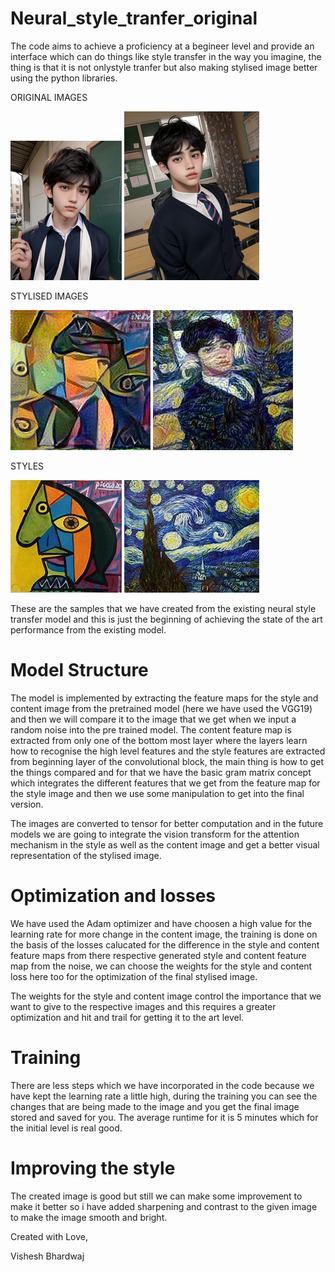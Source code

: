 # Neural_style_tranfer_original
The code aims to achieve a proficiency at a begineer level and provide an interface which can do things like style transfer in the way you imagine, the thing is that it is not onlystyle tranfer but also making stylised image better using the python libraries.

ORIGINAL IMAGES

![1](images/download.png) ![2](images/download%20(2).png)

STYLISED IMAGES 

![Alt_text](images/stylized_image%20(5).jpg) ![Alt text](images/stylized_image%20(9).jpg)

STYLES 

![Alt_text](images/picasso.jpg) ![Alt_text](images/fam1.jpg)

These are the samples that we have created from the existing neural style transfer model and this is just the beginning of achieving the state of the art performance from the existing model.

# Model Structure
The model is implemented by extracting the feature maps for the style and content image from the pretrained model (here we have used the VGG19) and then we will compare it to the image that we get when we input a random noise into the pre trained model. The content feature map is extracted from only one of the bottom most layer where the layers learn how to recognise the high level features and the style features are extracted from beginning layer of the convolutional block, the main thing is how to get the things compared and for that we have the basic gram matrix concept which integrates the different features that we get from the feature map for the style image and then we use some manipulation to get into the final version. 

The images are converted to tensor for better computation and in the future models we are going to integrate the vision transform for the attention mechanism in the style as well as the content image and get a better visual representation of the stylised image. 

# Optimization and losses
We have used the Adam optimizer and have choosen a high value for the learning rate for more change in the content image, the training is done on the basis of the losses calucated for the difference in the style and content feature maps from there respective generated style and content feature map from the noise, we can choose the weights for the style and content loss here too for the optimization of the final stylised image.

The weights for the style and content image control the importance that we want to give to the respective images and this requires a greater optimization and hit and trail for getting it to the art level.

# Training
There are less steps which we have incorporated in the code because we have kept the learning rate a little high, during the training you can see the changes that are being made to the image and you get the final image stored and saved for you. The average runtime for it is 5 minutes which for the initial level is real good.

# Improving the style
The created image is good but still we can make some improvement to make it better so i have added sharpening and contrast to the given image to make the image smooth and bright.

Created with Love,

Vishesh Bhardwaj



 
